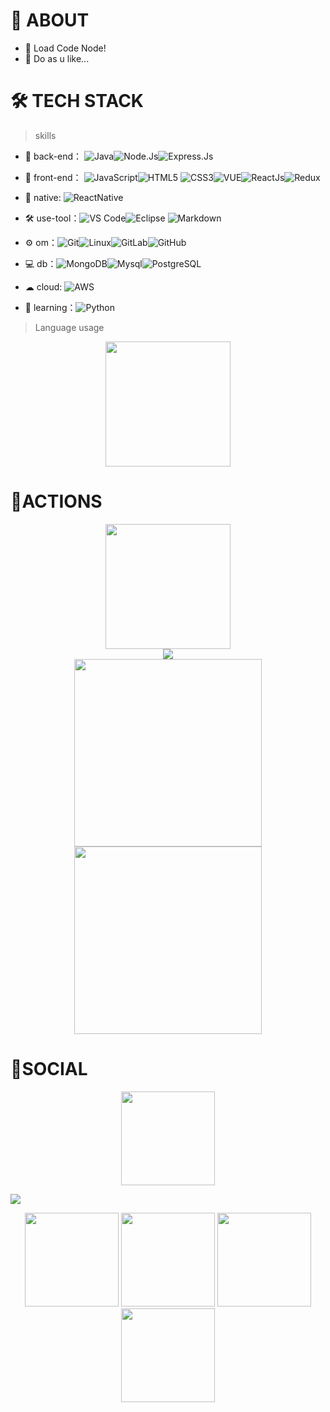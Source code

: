 # 🚀 ABOUT

- 🤔 Load Code Node!
- 💬 Do as u like...

# 🛠 TECH STACK

> skills

- 🔭 back-end： ![Java](https://img.shields.io/badge/-Java-gray?style=flat-circle&logo=java)![Node.Js](https://img.shields.io/badge/Node.js-43853D?style=for-the-badge&logo=node.js&logoColor=white)![Express.Js](https://img.shields.io/badge/Express.js-404D59?style=for-the-badge)

- 👯 front-end： ![JavaScript](https://img.shields.io/badge/-JavaScript-yellow?style=flat-circle&logo=javascript)![HTML5](https://img.shields.io/badge/-HTML5-yellow?style=flat-circle&logo=html5) ![CSS3](https://img.shields.io/badge/-CSS3-yellow?style=flat-circle&logo=css3)![VUE](https://img.shields.io/badge/-VUE-blue?style=flat-circle&logo=VUE)![ReactJs](https://img.shields.io/badge/React-20232A?style=for-the-badge&logo=react&logoColor=61DAFB)![Redux](https://img.shields.io/badge/Redux-593D88?style=for-the-badge&logo=redux&logoColor=white)

- 📱 native: ![ReactNative](https://img.shields.io/badge/React_Native-20232A?style=for-the-badge&logo=react&logoColor=61DAFB)

- :hammer_and_wrench: use-tool：![VS Code](https://img.shields.io/badge/-VSCode-blue?style=flat-circle&logo=VSCode)![Eclipse](https://img.shields.io/badge/Eclipse-2C2255?style=for-the-badge&logo=eclipse&logoColor=white) ![Markdown](https://img.shields.io/badge/-Markdown-black?style=flat-circle&logo=markdown)

- ⚙️ om：![Git](https://img.shields.io/badge/-Git-yellow?style=flat-circle&logo=git)![Linux](https://img.shields.io/badge/-Linux-gray?style=flat-circle&logo=Linux)![GitLab](https://img.shields.io/badge/-GitLab-orange?style=flat-circle&logo=GitLab)![GitHub](https://img.shields.io/badge/-GitHub-black?style=flat-circle&logo=GitHub)

- 💻 db：![MongoDB](https://img.shields.io/badge/-MongoDB-blue?style=flat-circle&logo=MongoDB)![Mysql](https://img.shields.io/badge/-Mysql-white?style=flat-circle&logo=mysql)![PostgreSQL](https://img.shields.io/badge/PostgreSQL-316192?style=for-the-badge&logo=postgresql&logoColor=white)

- ☁ cloud: ![AWS](https://img.shields.io/badge/Amazon_AWS-232F3E?style=for-the-badge&logo=amazon-aws&logoColor=white)

- 🌱 learning：![Python](https://img.shields.io/badge/-Python-yellow?style=flat-circle&logo=Python)

> Language usage

<div align="center">
    <img height="200px" src="https://github-readme-stats-api-apfreak7.vercel.app/api/top-langs/?username=apfreak7&theme=gruvbox_light&layout=compact"/>
</div>

# 🔭ACTIONS

<div align="center">
    <img height="200px" src="https://github-readme-streak-stats.herokuapp.com/?user=apfreak7"/>
</div>
<div align="center">
	<img src="https://cdn.jsdelivr.net/gh/apfreak7/apfreak7/assets/github-contribution-grid-snake.svg" />
</div>

<div align="center">
    <img height="300px" src="https://activity-graph.herokuapp.com/graph?username=apfreak7&theme=github"/>
</div>

<div align="center">
    <img height="300px" src="https://metrics.lecoq.io/apfreak7?template=classic&config.timezone=Asia%2FMumbai"/>
</div>

# 🌱SOCIAL

<div align="center">
    <img height="150px" src="https://github-profile-trophy.vercel.app/?username=apfreak7&&title=MultiLanguage,Repositories,Commits&column=3&margin-w=30&margin-h=15"/>
</div>

![](https://stats.justsong.cn/api/github?username=apfreak7)

<div align='center'>
    <a href='https://www.instagram.com/anirudh.panda'><img height='150px' src="https://img.shields.io/badge/Instagram-E4405F?style=for-the-badge&logo=instagram&logoColor=white" /></a>
    <a href='https://www.linkedin.com/in/anirudh-panda-205398182'><img height='150px' src="https://img.shields.io/badge/LinkedIn-0077B5?style=for-the-badge&logo=linkedin&logoColor=white" /></a>
    <a href='https://www.snapchat.com/apfreak7'><img height='150px' src="https://img.shields.io/badge/Snapchat-FFFC00?style=for-the-badge&logo=snapchat&logoColor=white" /></a>
    <a href='mailto: anirudhpanda3@gmail.com'><img height='150px' src="https://img.shields.io/badge/Gmail-D14836?style=for-the-badge&logo=gmail&logoColor=white" /></a>
</div>
